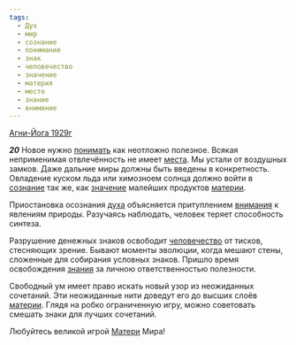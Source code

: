 ```yaml
---
tags:
  - Дух
  - мир
  - сознание
  - понимание
  - знак
  - человечество
  - значение
  - материя
  - место
  - знание
  - внимание
---
```


[Агни-Йога 1929г](/agni/1929)

___20___
Новое нужно [понимать](/tag/#понимание) как неотложно полезное. Всякая неприменимая отвлечённость не имеет [места](/tag/#место). Мы устали от воздушных замков. Даже дальние миры должны быть введены в конкретность. Овладение куском льда или химозноем солнца должно войти в [сознание](/tag/#сознание) так же, как [значение](/tag/#значение) малейших продуктов [материи](/tag/#материя).   

Приостановка осознания [духа](/tag/#Дух) объясняется притуплением [внимания](/tag/#внимание) к явлениям природы. Разучаясь наблюдать, человек теряет способность синтеза.   

Разрушение денежных знаков освободит [человечество](/tag/#человечество) от тисков, стесняющих зрение. Бывают моменты эволюции, когда мешают стены, сложенные для собирания условных знаков. Пришло время освобождения [знания](/tag/#знание) за личною ответственностью полезности.   

Свободный ум имеет право искать новый узор из неожиданных сочетаний. Эти неожиданные нити доведут его до высших слоёв [материи](/tag/#материя). Глядя на робко ограниченную игру, можно советовать смешать знаки для лучших сочетаний.   

Любуйтесь великой игрой [Матери](/tag/#материя) Мира!